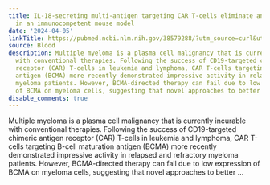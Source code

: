 ```yaml
---
title: IL-18-secreting multi-antigen targeting CAR T-cells eliminate antigen-low myeloma
  in an immunocompetent mouse model
date: '2024-04-05'
linkTitle: https://pubmed.ncbi.nlm.nih.gov/38579288/?utm_source=curl&utm_medium=rss&utm_campaign=journals&utm_content=7603509&fc=None&ff=20240406181030&v=2.18.0.post9+e462414
source: Blood
description: Multiple myeloma is a plasma cell malignancy that is currently incurable
  with conventional therapies. Following the success of CD19-targeted chimeric antigen
  receptor (CAR) T-cells in leukemia and lymphoma, CAR T-cells targeting B-cell maturation
  antigen (BCMA) more recently demonstrated impressive activity in relapsed and refractory
  myeloma patients. However, BCMA-directed therapy can fail due to low expression
  of BCMA on myeloma cells, suggesting that novel approaches to better ...
disable_comments: true
---
```

Multiple myeloma is a plasma cell malignancy that is currently incurable with conventional therapies. Following the success of CD19-targeted chimeric antigen receptor (CAR) T-cells in leukemia and lymphoma, CAR T-cells targeting B-cell maturation antigen (BCMA) more recently demonstrated impressive activity in relapsed and refractory myeloma patients. However, BCMA-directed therapy can fail due to low expression of BCMA on myeloma cells, suggesting that novel approaches to better ...